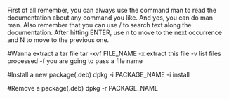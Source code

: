 First of all remember, you can always use the command man to read the documentation about any command you like.
And yes, you can do man man. 
Also remember that you can use / to search text along the documentation. After hitting ENTER, use n to move to the next occurrence and N to move to the previous one.

#Wanna extract a tar file
tar -xvf FILE_NAME
-x extract this file
-v list files processed
-f you are going to pass a file name

#Install a new package(.deb)
dpkg -i PACKAGE_NAME
-i install

#Remove a package(.deb)
dpkg -r PACKAGE_NAME

